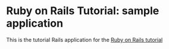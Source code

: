 # Ruby on Rails Tutorial: sample application

This is the tutorial Rails application for the [Ruby on Rails tutorial](http://railstutorial.org/)
